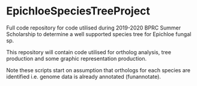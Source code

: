 # EpichloeSpeciesTreeProject
Full code repository for code utilised during 2019-2020 BPRC Summer Scholarship to determine a well supported species tree for Epichloe fungal sp.

This repository will contain code utilised for ortholog analysis, tree production and some graphic representation production.

Note these scripts start on assumption that orthologs for each species are identified i.e. genome data is already annotated (funannotate).
